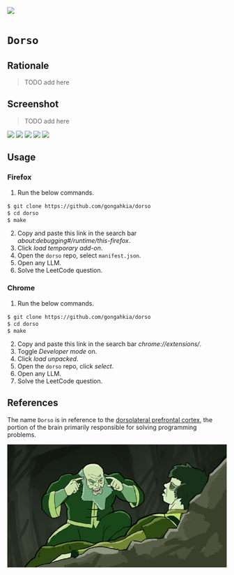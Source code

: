 ![](https://img.shields.io/badge/dorso_1.0-passing-green)

# `Dorso`

## Rationale

> TODO add here

## Screenshot

> TODO add here

![](./asset/reference/dorso-1.png)
![](./asset/reference/dorso-2.png)
![](./asset/reference/dorso-3.png)
![](./asset/reference/dorso-4.png)
![](./asset/reference/dorso-5.png)

## Usage

### Firefox

1. Run the below commands.

```console
$ git clone https://github.com/gongahkia/dorso
$ cd dorso
$ make
```
  
2. Copy and paste this link in the search bar *about:debugging#/runtime/this-firefox*.
3. Click *load temporary add-on*.
4. Open the `dorso` repo, select `manifest.json`.
5. Open any LLM. 
6. Solve the LeetCode question.

### Chrome

1. Run the below commands.

```console
$ git clone https://github.com/gongahkia/dorso
$ cd dorso
$ make
```

2. Copy and paste this link in the search bar *chrome://extensions/*.
3. Toggle *Developer mode* on.
4. Click *load unpacked*.
5. Open the `dorso` repo, click *select*.
6. Open any LLM.
7. Solve the LeetCode question.

## References

The name `Dorso` is in reference to the [dorsolateral prefrontal cortex](https://en.wikipedia.org/wiki/Dorsolateral_prefrontal_cortex), the portion of the brain primarily responsible for solving programming problems.

![](./asset/logo/think.jpg)
